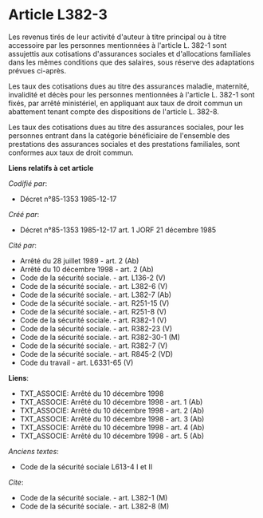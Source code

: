 # Article L382-3

Les revenus tirés de leur activité d'auteur à titre principal ou à titre accessoire par les personnes mentionnées à l'article
L. 382-1 sont assujettis aux cotisations d'assurances sociales et d'allocations familiales dans les mêmes conditions que des
salaires, sous réserve des adaptations prévues ci-après. 

Les taux des cotisations dues au titre des assurances maladie, maternité, invalidité et décès pour les personnes mentionnées
à l'article L. 382-1 sont fixés, par arrêté ministériel, en appliquant aux taux de droit commun un abattement tenant compte
des dispositions de l'article L. 382-8. 

Les taux des cotisations dues au titre des assurances sociales, pour les personnes entrant dans la catégorie bénéficiaire de
l'ensemble des prestations des assurances sociales et des prestations familiales, sont conformes aux taux de droit commun.

**Liens relatifs à cet article**

_Codifié par_:

  - Décret n°85-1353 1985-12-17

_Créé par_:

  - Décret n°85-1353 1985-12-17 art. 1 JORF 21 décembre 1985

_Cité par_:

  - Arrêté du 28 juillet 1989 - art. 2 (Ab)
  - Arrêté du 10 décembre 1998 - art. 2 (Ab)
  - Code de la sécurité sociale. - art. L136-2 (V)
  - Code de la sécurité sociale. - art. L382-6 (V)
  - Code de la sécurité sociale. - art. L382-7 (Ab)
  - Code de la sécurité sociale. - art. R251-15 (V)
  - Code de la sécurité sociale. - art. R251-8 (V)
  - Code de la sécurité sociale. - art. R382-1 (V)
  - Code de la sécurité sociale. - art. R382-23 (V)
  - Code de la sécurité sociale. - art. R382-30-1 (M)
  - Code de la sécurité sociale. - art. R382-7 (V)
  - Code de la sécurité sociale. - art. R845-2 (VD)
  - Code du travail - art. L6331-65 (V)

**Liens**:

  - TXT_ASSOCIE: Arrêté du 10 décembre 1998
  - TXT_ASSOCIE: Arrêté du 10 décembre 1998 - art. 1 (Ab)
  - TXT_ASSOCIE: Arrêté du 10 décembre 1998 - art. 2 (Ab)
  - TXT_ASSOCIE: Arrêté du 10 décembre 1998 - art. 3 (Ab)
  - TXT_ASSOCIE: Arrêté du 10 décembre 1998 - art. 4 (Ab)
  - TXT_ASSOCIE: Arrêté du 10 décembre 1998 - art. 5 (Ab)

_Anciens textes_:

  - Code de la sécurité sociale L613-4 I et II

_Cite_:

  - Code de la sécurité sociale. - art. L382-1 (M)
  - Code de la sécurité sociale. - art. L382-8 (M)
